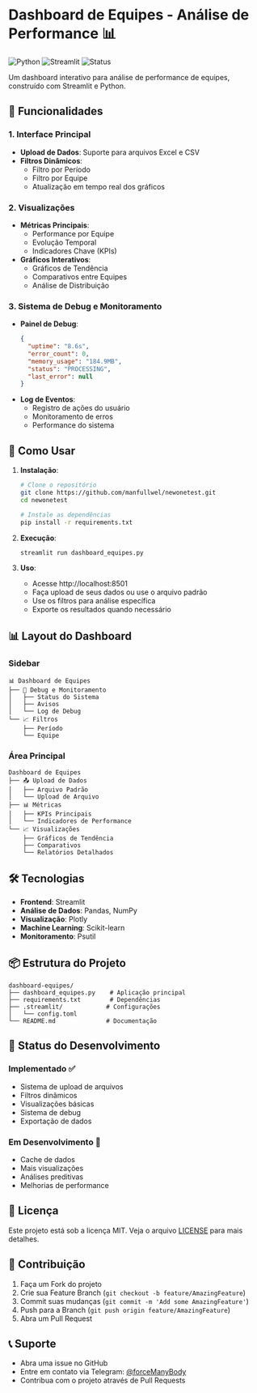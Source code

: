 # Dashboard de Equipes - Análise de Performance 📊

![Python](https://img.shields.io/badge/Python-3.9+-blue.svg)
![Streamlit](https://img.shields.io/badge/Streamlit-1.0+-red.svg)
![Status](https://img.shields.io/badge/Status-Em%20Desenvolvimento-yellow.svg)

Um dashboard interativo para análise de performance de equipes, construído com Streamlit e Python.

## 🎯 Funcionalidades

### 1. Interface Principal
- **Upload de Dados**: Suporte para arquivos Excel e CSV
- **Filtros Dinâmicos**: 
  - Filtro por Período
  - Filtro por Equipe
  - Atualização em tempo real dos gráficos

### 2. Visualizações
- **Métricas Principais**:
  - Performance por Equipe
  - Evolução Temporal
  - Indicadores Chave (KPIs)
- **Gráficos Interativos**:
  - Gráficos de Tendência
  - Comparativos entre Equipes
  - Análise de Distribuição

### 3. Sistema de Debug e Monitoramento
- **Painel de Debug**:
  ```json
  {
    "uptime": "8.6s",
    "error_count": 0,
    "memory_usage": "184.9MB",
    "status": "PROCESSING",
    "last_error": null
  }
  ```
- **Log de Eventos**:
  - Registro de ações do usuário
  - Monitoramento de erros
  - Performance do sistema

## 🚀 Como Usar

1. **Instalação**:
   ```bash
   # Clone o repositório
   git clone https://github.com/manfullwel/newonetest.git
   cd newonetest

   # Instale as dependências
   pip install -r requirements.txt
   ```

2. **Execução**:
   ```bash
   streamlit run dashboard_equipes.py
   ```

3. **Uso**:
   - Acesse http://localhost:8501
   - Faça upload de seus dados ou use o arquivo padrão
   - Use os filtros para análise específica
   - Exporte os resultados quando necessário

## 📊 Layout do Dashboard

### Sidebar
```
📊 Dashboard de Equipes
├── 🔧 Debug e Monitoramento
│   ├── Status do Sistema
│   ├── Avisos
│   └── Log de Debug
└── 📈 Filtros
    ├── Período
    └── Equipe
```

### Área Principal
```
Dashboard de Equipes
├── 📤 Upload de Dados
│   ├── Arquivo Padrão
│   └── Upload de Arquivo
├── 📊 Métricas
│   ├── KPIs Principais
│   └── Indicadores de Performance
└── 📈 Visualizações
    ├── Gráficos de Tendência
    ├── Comparativos
    └── Relatórios Detalhados
```

## 🛠 Tecnologias

- **Frontend**: Streamlit
- **Análise de Dados**: Pandas, NumPy
- **Visualização**: Plotly
- **Machine Learning**: Scikit-learn
- **Monitoramento**: Psutil

## 📦 Estrutura do Projeto
```
dashboard-equipes/
├── dashboard_equipes.py    # Aplicação principal
├── requirements.txt        # Dependências
├── .streamlit/            # Configurações
│   └── config.toml
└── README.md              # Documentação
```

## 🔄 Status do Desenvolvimento

### Implementado ✅
- Sistema de upload de arquivos
- Filtros dinâmicos
- Visualizações básicas
- Sistema de debug
- Exportação de dados

### Em Desenvolvimento 🚧
- Cache de dados
- Mais visualizações
- Análises preditivas
- Melhorias de performance

## 📝 Licença

Este projeto está sob a licença MIT. Veja o arquivo [LICENSE](LICENSE) para mais detalhes.

## 👥 Contribuição

1. Faça um Fork do projeto
2. Crie sua Feature Branch (`git checkout -b feature/AmazingFeature`)
3. Commit suas mudanças (`git commit -m 'Add some AmazingFeature'`)
4. Push para a Branch (`git push origin feature/AmazingFeature`)
5. Abra um Pull Request

## 📞 Suporte

- Abra uma issue no GitHub
- Entre em contato via Telegram: [@forceManyBody](https://t.me/forceManyBody)
- Contribua com o projeto através de Pull Requests
